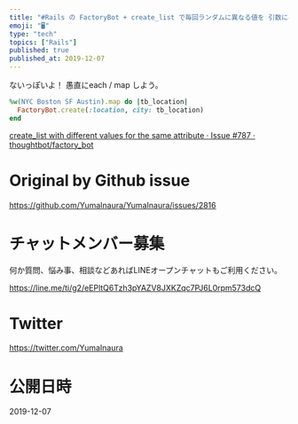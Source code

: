 ```yaml
---
title: "#Rails の FactoryBot + create_list で毎回ランダムに異なる値を 引数に与える方法は？"
emoji: "🖥"
type: "tech"
topics: ["Rails"]
published: true
published_at: 2019-12-07
---
```


ないっぽいよ！ 愚直にeach  / map しよう。

```rb
%w(NYC Boston SF Austin).map do |tb_location|
  FactoryBot.create(:location, city: tb_location)
end
```

[create_list with different values for the same attribute · Issue #787 · thoughtbot/factory_bot](https://github.com/thoughtbot/factory_bot/issues/787)

# Original by Github issue

https://github.com/YumaInaura/YumaInaura/issues/2816








<!-- Update From Qiita API -->

# チャットメンバー募集


何か質問、悩み事、相談などあればLINEオープンチャットもご利用ください。

https://line.me/ti/g2/eEPltQ6Tzh3pYAZV8JXKZqc7PJ6L0rpm573dcQ





# Twitter


https://twitter.com/YumaInaura


<!-- Update From Qiita API -->



# 公開日時

2019-12-07

